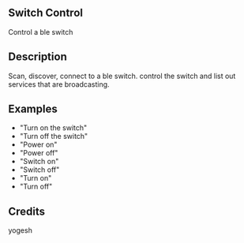 ## Switch Control
Control a ble switch

## Description
Scan, discover, connect to a ble switch. control the switch and list out services that are broadcasting.

## Examples
 - "Turn on the switch"
 - "Turn off the switch"
 - "Power on"
 - "Power off"
 - "Switch on"
 - "Switch off"
 - "Turn on"
 - "Turn off"


## Credits
yogesh


